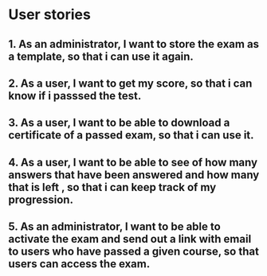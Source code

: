 # User stories
## 1. As an administrator, I want to store the exam as a template, so that i can use it again.
## 2. As a user, I want to get my score, so that i can know if i passsed the test.
## 3. As a user, I want to be able to download a certificate of a passed exam, so that i can use it.
## 4. As a user, I want to be able to see of how many answers that have been answered and how many that is left , so that i can keep track of my progression.
## 5. As an administrator, I want to be able to activate the exam and send out a link with email to users who have passed a given course, so that users can access the exam.
